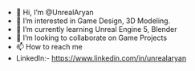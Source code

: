 - 👋 Hi, I’m @UnrealAryan
- 👀 I’m interested in Game Design, 3D Modeling.
- 🌱 I’m currently learning Unreal Engine 5, Blender
- 💞️ I’m looking to collaborate on Game Projects
- 📫 How to reach me
- LinkedIn:- https://www.linkedin.com/in/unrealaryan

<!---
UnrealAryan/UnrealAryan is a ✨ special ✨ repository because its `README.md` (this file) appears on your GitHub profile.
You can click the Preview link to take a look at your changes.
--->
